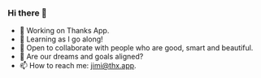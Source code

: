 ### Hi there 👋

<!--
**vbylen/vbylen** is a ✨ _special_ ✨ repository because its `README.md` (this file) appears on your GitHub profile.

Here are some ideas to get you started:
-->

- 🔭 Working on Thanks App.
- 🌱 Learning as I go along!
- 👯 Open to collaborate with people who are good, smart and beautiful.
- 💬 Are our dreams and goals aligned?
- 📫 How to reach me: jimi@thx.app.

